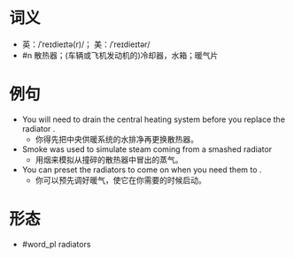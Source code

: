 # 词义
- 英：/ˈreɪdieɪtə(r)/； 美：/ˈreɪdieɪtər/
- #n 散热器；(车辆或飞机发动机的)冷却器，水箱；暖气片
# 例句
- You will need to drain the central heating system before you replace the radiator .
	- 你得先把中央供暖系统的水排净再更换散热器。
- Smoke was used to simulate steam coming from a smashed radiator
	- 用烟来模拟从撞碎的散热器中冒出的蒸气。
- You can preset the radiators to come on when you need them to .
	- 你可以预先调好暖气，使它在你需要的时候启动。
# 形态
- #word_pl radiators
